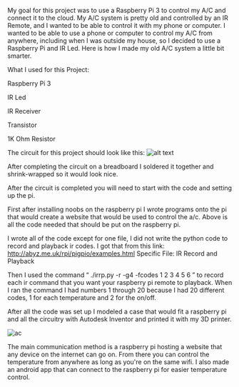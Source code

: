My goal for this project was to use a Raspberry Pi 3 to control my A/C and connect it to the cloud. My A/C system is pretty old and controlled by an IR Remote, and I wanted to be able to control it with my phone or computer. I wanted to be able to use a phone or computer to control my A/C from anywhere, including when I was outside my house, so I decided to use a Raspberry Pi and IR Led. Here is how I made my old A/C system a little bit smarter.

What I used for this Project:

Raspberry Pi 3  

IR Led
  
IR Receiver
  
Transistor
  
1K Ohm Resistor

The circuit for this project should look like this:
![alt text](https://cdn.instructables.com/FEL/FXOD/J7MFSVLB/FELFXODJ7MFSVLB.LARGE.jpg)

After completing the circuit on a breadboard I soldered it together and shrink-wrapped so it would look nice.

After the circuit is completed you will need to start with the code and setting up the pi. 

First after installing noobs on the raspberry pi I wrote programs onto the pi that would create a website that would be used to control the a/c. Above is all the code needed that should be put on the raspberry pi.

I wrote all of the code except for one file, I did not write the python code to record and playback ir codes. I got that from this link:
http://abyz.me.uk/rpi/pigpio/examples.html
Specific File:
IR Record and Playback

Then I used the command “ ./irrp.py -r -g4 -fcodes 1 2 3 4 5 6 ” to record each ir command that you want your raspberry pi remote to playback. When I ran the command I had numbers 1 through 20 because I had 20 different codes, 1 for each temperature and 2 for the on/off.

After all the code was set up I modeled a case that would fit a raspberry pi and all the circuitry with Autodesk Inventor and printed it with my 3D printer.

![ac](https://user-images.githubusercontent.com/15959693/62400819-a01f6780-b54e-11e9-9b17-b91f93819d07.PNG)

The main communication method is a raspberry pi hosting a website that any device on the internet can go on. From there you can control the temperature from anywhere as long as you're on the same wifi. I also made an android app that can connect to the raspberry pi for easier temperature control.
